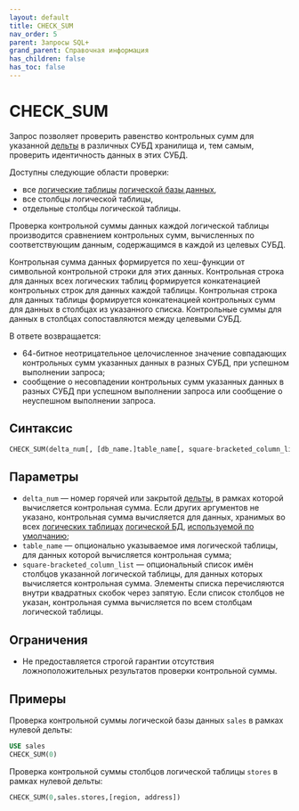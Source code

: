 ```yaml
---
layout: default
title: CHECK_SUM
nav_order: 5
parent: Запросы SQL+
grand_parent: Справочная информация
has_children: false
has_toc: false
---
```


# CHECK_SUM

Запрос позволяет проверить равенство контрольных сумм для указанной [дельты](../../../Обзор_понятий_компонентов_и_связей/Основные_понятия/Дельта/Дельта.md) 
в различных СУБД хранилища и, тем самым, проверить идентичность данных в этих СУБД.

Доступны следующие области проверки:
*   все [логические таблицы](../../../Обзор_понятий_компонентов_и_связей/Основные_понятия/Логическая_таблица/Логическая_таблица.md) 
    [логической базы данных](../../../Обзор_понятий_компонентов_и_связей/Основные_понятия/Логическая_база_данных/Логическая_база_данных.md),
*   все столбцы логической таблицы,
*   отдельные столбцы логической таблицы.

Проверка контрольной суммы данных каждой логической таблицы производится сравнением контрольных сумм, 
вычисленных по соответствующим данным, содержащимся в каждой из целевых СУБД.

Контрольная сумма данных формируется по хеш-функции от символьной контрольной строки для этих данных. 
Контрольная строка для данных всех логических таблиц формируется конкатенацией контрольных строк для 
данных каждой таблицы. Контрольная строка для данных таблицы формируется конкатенацией контрольных сумм
для данных в столбцах из указанного списка. Контрольные суммы для данных в столбцах сопоставляются между 
целевыми СУБД.

В ответе возвращается:
*   64-битное неотрицательное целочисленное значение совпадающих контрольных сумм указанных данных 
    в разных СУБД, при успешном выполнении запроса;
*   сообщение о несовпадении контрольных сумм указанных данных в разных СУБД при успешном выполнении 
    запроса или сообщение о неуспешном выполнении запроса.
    
## Синтаксис

```sql
CHECK_SUM(delta_num[, [db_name.]table_name[, square-bracketed_column_list]])
```

## Параметры

*   `delta_num` — номер горячей или закрытой [дельты](../../../Обзор_понятий_компонентов_и_связей/Основные_понятия/Дельта/Дельта.md), 
    в рамках которой вычисляется контрольная сумма. Если других аргументов не указано, контрольная сумма 
    вычисляется для данных, хранимых во всех [логических таблицах](../../../Обзор_понятий_компонентов_и_связей/Основные_понятия/Логическая_таблица/Логическая_таблица.md) 
    [логической БД](../../../Обзор_понятий_компонентов_и_связей/Основные_понятия/Логическая_база_данных/Логическая_база_данных.md), 
    [используемой по умолчанию](../../../Работа_с_системой/Другие_функции/Определение_логической_БД_по_умолчанию/Определение_логической_БД_по_умолчанию.md);
*   `table_name` — опционально указываемое имя логической таблицы, для данных которой вычисляется 
    контрольная сумма;
*   `square-bracketed_column_list` — опциональный список имён столбцов указанной логической таблицы, 
    для данных которых вычисляется контрольная сумма. Элементы списка перечисляются внутри квадратных 
    скобок через запятую. Если список столбцов не указан, контрольная сумма вычисляется по всем столбцам 
    логической таблицы.
    
## Ограничения

*   Не предоставляется строгой гарантии отсутствия ложноположительных результатов проверки контрольной 
    суммы.

## Примеры

Проверка контрольной суммы логической базы данных `sales` в рамках нулевой дельты:
```sql
USE sales
CHECK_SUM(0)
```

Проверка контрольной суммы столбцов логической таблицы `stores` в рамках нулевой дельты:
```sql
CHECK_SUM(0,sales.stores,[region, address])
```